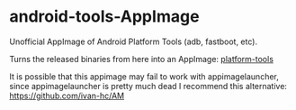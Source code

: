 # android-tools-AppImage
Unofficial AppImage of Android Platform Tools (adb, fastboot, etc). 

Turns the released binaries from here into an AppImage: [platform-tools](https://developer.android.com/tools/releases/platform-tools)

It is possible that this appimage may fail to work with appimagelauncher, since appimagelauncher is pretty much dead I recommend this alternative: https://github.com/ivan-hc/AM

